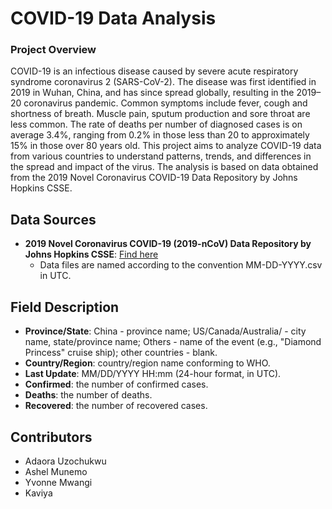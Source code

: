 # COVID-19 Data Analysis 

### Project Overview
COVID-19 is an infectious disease caused by severe acute respiratory syndrome coronavirus 2 (SARS-CoV-2). The disease was first identified in 2019 in Wuhan, China, and has since spread globally, resulting in the 2019–20 coronavirus pandemic. Common symptoms include fever, cough and shortness of breath. Muscle pain, sputum production and sore throat are less common. The rate of deaths per number of diagnosed cases is on average 3.4%, ranging from 0.2% in those less than 20 to approximately 15% in those over 80 years old. This project aims to analyze COVID-19 data from various countries to understand patterns, trends, and differences in the spread and impact of the virus. The analysis is based on data obtained from the 2019 Novel Coronavirus COVID-19 Data Repository by Johns Hopkins CSSE.

## Data Sources

- **2019 Novel Coronavirus COVID-19 (2019-nCoV) Data Repository by Johns Hopkins CSSE**: [Find here](https://github.com/CSSEGISandData/COVID-19/tree/master/csse_covid_19_data/csse_covid_19_daily_reports)
  - Data files are named according to the convention MM-DD-YYYY.csv in UTC.

## Field Description

- **Province/State**: China - province name; US/Canada/Australia/ - city name, state/province name; Others - name of the event (e.g., "Diamond Princess" cruise ship); other countries - blank.
- **Country/Region**: country/region name conforming to WHO.
- **Last Update**: MM/DD/YYYY HH:mm (24-hour format, in UTC).
- **Confirmed**: the number of confirmed cases.
- **Deaths**: the number of deaths.
- **Recovered**: the number of recovered cases.

## Contributors

- Adaora Uzochukwu
- Ashel Munemo
- Yvonne Mwangi
- Kaviya 
